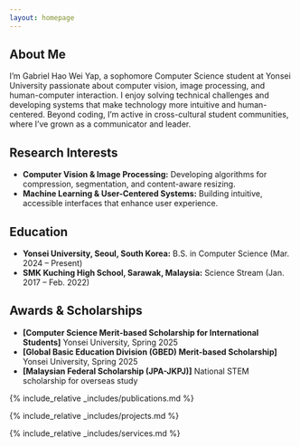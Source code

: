 ```yaml
---
layout: homepage
---
```


## About Me

I’m Gabriel Hao Wei Yap, a sophomore Computer Science student at Yonsei University passionate about computer vision, image processing, and human-computer interaction. I enjoy solving technical challenges and developing systems that make technology more intuitive and human-centered. Beyond coding, I’m active in cross-cultural student communities, where I’ve grown as a communicator and leader.

## Research Interests

- **Computer Vision & Image Processing:** Developing algorithms for compression, segmentation, and content-aware resizing.
- **Machine Learning & User-Centered Systems:** Building intuitive, accessible interfaces that enhance user experience.

## Education

- **Yonsei University, Seoul, South Korea:** B.S. in Computer Science (Mar. 2024 – Present)
- **SMK Kuching High School, Sarawak, Malaysia:** Science Stream (Jan. 2017 – Feb. 2022)

## Awards & Scholarships

- **[Computer Science Merit-based Scholarship for International Students]** Yonsei University, Spring 2025
- **[Global Basic Education Division (GBED) Merit-based Scholarship]** Yonsei University, Spring 2025
- **[Malaysian Federal Scholarship (JPA-JKPJ)]** National STEM scholarship for overseas study

{% include_relative _includes/publications.md %}

{% include_relative _includes/projects.md %}

{% include_relative _includes/services.md %}
